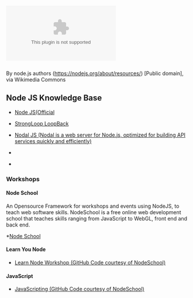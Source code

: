 # ![NodeJS](res/nodejs-new-pantone-black.ai)
By node.js authors (https://nodejs.org/about/resources/) [Public domain], via Wikimedia Commons

## Node JS Knowledge Base

* [Node JS(Official](https://nodejs.org/en/)

* [StrongLoop LoopBack](https://strongloop.com/node-js/loopback-framework/)

* [Nodal JS (Nodal is a web server for Node.js, optimized for building API services quickly and efficiently)](http://www.nodaljs.com/)
* []()
* []()


### Workshops

#### Node School
An Opensource Framework for workshops and events using NodeJS, to teach web software skills.
NodeSchool is a free online web development school that teaches skills ranging from JavaScript to WebGL, front end and back end. 

*[Node School](https://nodeschool.io/)

#### Learn You Node
* [Learn Node Workshop (GitHub Code courtesy of NodeSchool)](https://github.com/workshopper/learnyounode)

#### JavaScript
* [JavaScripting (GitHub Code courtesy of NodeSchool)](https://github.com/workshopper/javascripting)